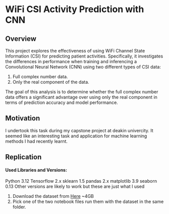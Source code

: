 # WiFi CSI Activity Prediction with CNN
## Overview

This project explores the effectiveness of using WiFi Channel State Information (CSI) for predicting patient activities. Specifically, it investigates the differences in performance when training and inferencing a Convolutional Neural Network (CNN) using two different types of CSI data:

1. Full complex number data.
2. Only the real component of the data.

The goal of this analysis is to determine whether the full complex number data offers a significant advantage over using only the real component in terms of prediction accuracy and model performance.

## Motivation
I undertook this task during my capstone project at deakin univercity. It seemed like an interesting task and application for machine learning methods I had recently learnt.


## Replication
#### Used Libraries and Versions:
Python 3.12
Tensorflow 2.x
sklearn 1.5
pandas 2.x
matplotlib 3.9
seaborn 0.13
Other versions are likely to work but these are just what I used


1. Download the dataset from [Here](https://drive.google.com/file/d/18y3NSijQwISNWvKji2s-9odgW2ws3kPr/view?usp=drive_link) ~4GB
2. Pick one of the two notebook files run them with the dataset in the same folder.
